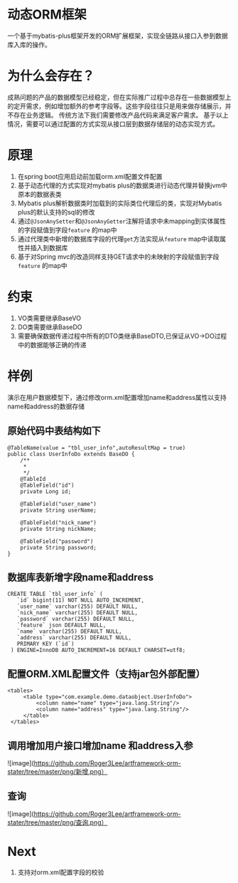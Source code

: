 # 动态ORM框架
一个基于mybatis-plus框架开发的ORM扩展框架，实现全链路从接口入参到数据库入库的操作。

# 为什么会存在？
成熟问题的产品的数据模型已经稳定，但在实际推广过程中总存在一些数据模型上的定开需求，例如增加额外的参考字段等。这些字段往往只是用来做存储展示，并不存在业务逻辑。
传统方法下我们需要修改产品代码来满足客户需求。
基于以上情况，需要可以通过配置的方式实现从接口层到数据存储层的动态实现方式。

# 原理
1. 在spring boot应用启动前加载orm.xml配置文件配置
2. 基于动态代理的方式实现对mybatis plus的数据类进行动态代理并替换jvm中原本的数据表类
3. Mybatis plus解析数据类时加载到的实际类位代理后的类，实现对Mybatis plus的默认支持的sql的修改
4. 通过`@JsonAnySetter`和`@JsonAnyGetter`注解将请求中未mapping到实体属性的字段赋值到字段`feature` 的map中
5. 通过代理类中新增的数据库字段的代理`get`方法实现从`feature` map中读取属性并插入到数据库
6. 基于对Spring mvc的改造同样支持GET请求中的未映射的字段赋值到字段`feature` 的map中

# 约束
1. VO类需要继承BaseVO
2. DO类需要继承BaseDO
3. 需要确保数据传递过程中所有的DTO类继承BaseDTO,已保证从VO->DO过程中的数据能够正确的传递

# 样例
演示在用户数据模型下，通过修改orm.xml配置增加name和address属性以支持name和address的数据存储
## 原始代码中表结构如下
```
@TableName(value = "tbl_user_info",autoResultMap = true)
public class UserInfoDo extends BaseDO {
    /**
     *
     */
    @TableId
    @TableField("id")
    private Long id;

    @TableField("user_name")
    private String userName;

    @TableField("nick_name")
    private String nickName;

    @TableField("password")
    private String password;
}
```
## 数据库表新增字段name和address
```
CREATE TABLE `tbl_user_info` (
   `id` bigint(11) NOT NULL AUTO_INCREMENT,
   `user_name` varchar(255) DEFAULT NULL,
   `nick_name` varchar(255) DEFAULT NULL,
   `password` varchar(255) DEFAULT NULL,
   `feature` json DEFAULT NULL,
   `name` varchar(255) DEFAULT NULL,
   `address` varchar(255) DEFAULT NULL,
   PRIMARY KEY (`id`)
 ) ENGINE=InnoDB AUTO_INCREMENT=16 DEFAULT CHARSET=utf8;
```


## 配置ORM.XML配置文件（支持jar包外部配置）
```
<tables>
     <table type="com.example.demo.dataobject.UserInfoDo">
         <column name="name" type="java.lang.String"/>
         <column name="address" type="java.lang.String"/>
     </table>
 </tables>
```

## 调用增加用户接口增加name 和address入参
![image](https://github.com/Roger3Lee/artframework-orm-stater/tree/master/png/新增.png）

## 查询
![image](https://github.com/Roger3Lee/artframework-orm-stater/tree/master/png/查询.png）

# Next
1. 支持对orm.xml配置字段的校验
